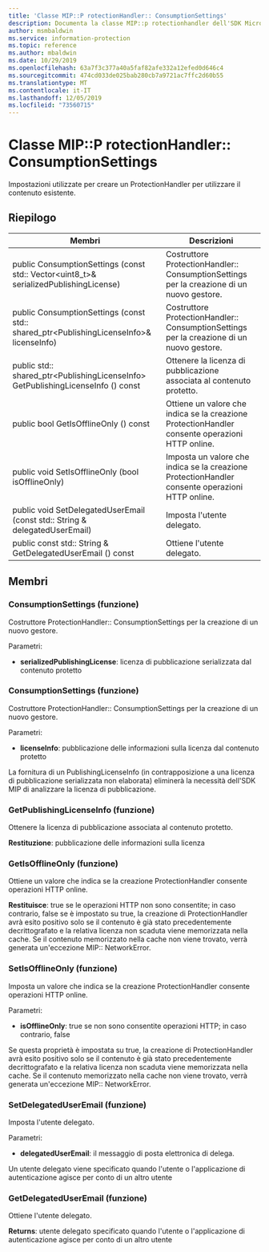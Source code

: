 ```yaml
---
title: 'Classe MIP::P rotectionHandler:: ConsumptionSettings'
description: Documenta la classe MIP::p rotectionhandler dell'SDK Microsoft Information Protection (MIP).
author: msmbaldwin
ms.service: information-protection
ms.topic: reference
ms.author: mbaldwin
ms.date: 10/29/2019
ms.openlocfilehash: 63a7f3c377a40a5faf82afe332a12efed0d646c4
ms.sourcegitcommit: 474cd033de025bab280cb7a9721ac7ffc2d60b55
ms.translationtype: MT
ms.contentlocale: it-IT
ms.lasthandoff: 12/05/2019
ms.locfileid: "73560715"
---
```

# <a name="class-mipprotectionhandlerconsumptionsettings"></a>Classe MIP::P rotectionHandler:: ConsumptionSettings 
Impostazioni utilizzate per creare un ProtectionHandler per utilizzare il contenuto esistente.
  
## <a name="summary"></a>Riepilogo
 Membri                        | Descrizioni                                
--------------------------------|---------------------------------------------
public ConsumptionSettings (const std:: Vector\<uint8_t\>& serializedPublishingLicense)  |  Costruttore ProtectionHandler:: ConsumptionSettings per la creazione di un nuovo gestore.
public ConsumptionSettings (const std:: shared_ptr\<PublishingLicenseInfo\>& licenseInfo)  |  Costruttore ProtectionHandler:: ConsumptionSettings per la creazione di un nuovo gestore.
public std:: shared_ptr\<PublishingLicenseInfo\> GetPublishingLicenseInfo () const  |  Ottenere la licenza di pubblicazione associata al contenuto protetto.
public bool GetIsOfflineOnly () const  |  Ottiene un valore che indica se la creazione ProtectionHandler consente operazioni HTTP online.
public void SetIsOfflineOnly (bool isOfflineOnly)  |  Imposta un valore che indica se la creazione ProtectionHandler consente operazioni HTTP online.
public void SetDelegatedUserEmail (const std:: String & delegatedUserEmail)  |  Imposta l'utente delegato.
public const std:: String & GetDelegatedUserEmail () const  |  Ottiene l'utente delegato.
  
## <a name="members"></a>Membri
  
### <a name="consumptionsettings-function"></a>ConsumptionSettings (funzione)
Costruttore ProtectionHandler:: ConsumptionSettings per la creazione di un nuovo gestore.

Parametri:  
* **serializedPublishingLicense**: licenza di pubblicazione serializzata dal contenuto protetto


  
### <a name="consumptionsettings-function"></a>ConsumptionSettings (funzione)
Costruttore ProtectionHandler:: ConsumptionSettings per la creazione di un nuovo gestore.

Parametri:  
* **licenseInfo**: pubblicazione delle informazioni sulla licenza dal contenuto protetto


La fornitura di un PublishingLicenseInfo (in contrapposizione a una licenza di pubblicazione serializzata non elaborata) eliminerà la necessità dell'SDK MIP di analizzare la licenza di pubblicazione.
  
### <a name="getpublishinglicenseinfo-function"></a>GetPublishingLicenseInfo (funzione)
Ottenere la licenza di pubblicazione associata al contenuto protetto.

  
**Restituzione**: pubblicazione delle informazioni sulla licenza
  
### <a name="getisofflineonly-function"></a>GetIsOfflineOnly (funzione)
Ottiene un valore che indica se la creazione ProtectionHandler consente operazioni HTTP online.

  
**Restituisce**: true se le operazioni HTTP non sono consentite; in caso contrario, false se è impostato su true, la creazione di ProtectionHandler avrà esito positivo solo se il contenuto è già stato precedentemente decrittografato e la relativa licenza non scaduta viene memorizzata nella cache. Se il contenuto memorizzato nella cache non viene trovato, verrà generata un'eccezione MIP:: NetworkError.
  
### <a name="setisofflineonly-function"></a>SetIsOfflineOnly (funzione)
Imposta un valore che indica se la creazione ProtectionHandler consente operazioni HTTP online.

Parametri:  
* **isOfflineOnly**: true se non sono consentite operazioni HTTP; in caso contrario, false


Se questa proprietà è impostata su true, la creazione di ProtectionHandler avrà esito positivo solo se il contenuto è già stato precedentemente decrittografato e la relativa licenza non scaduta viene memorizzata nella cache. Se il contenuto memorizzato nella cache non viene trovato, verrà generata un'eccezione MIP:: NetworkError.
  
### <a name="setdelegateduseremail-function"></a>SetDelegatedUserEmail (funzione)
Imposta l'utente delegato.

Parametri:  
* **delegatedUserEmail**: il messaggio di posta elettronica di delega.


Un utente delegato viene specificato quando l'utente o l'applicazione di autenticazione agisce per conto di un altro utente
  
### <a name="getdelegateduseremail-function"></a>GetDelegatedUserEmail (funzione)
Ottiene l'utente delegato.

  
**Returns**: utente delegato specificato quando l'utente o l'applicazione di autenticazione agisce per conto di un altro utente